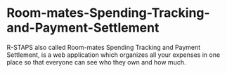 # Room-mates-Spending-Tracking-and-Payment-Settlement
R-STAPS also called Room-mates Spending Tracking and Payment Settlement, is a web application which organizes all your expenses in one place so that everyone can see who they own and how much. 
